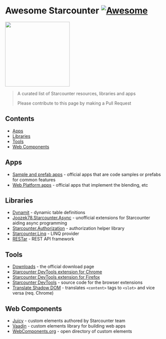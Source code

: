 # Awesome Starcounter [![Awesome](https://cdn.rawgit.com/sindresorhus/awesome/d7305f38d29fed78fa85652e3a63e154dd8e8829/media/badge.svg)](https://github.com/sindresorhus/awesome)
<a href="https://www.starcounter.io"><img src="https://pbs.twimg.com/profile_images/542321946122149888/wLf3o9jy.png" height="208" width="208"></a>
> A curated list of Starcounter resources, libraries and apps 
>
> Please contribute to this page by making a Pull Request

## Contents

- [Apps](#apps)
- [Libraries](#libraries)
- [Tools](#tools)
- [Web Components](#web-components)

## Apps

- [Sample and prefab apps](https://github.com/StarcounterApps) - official apps that are code samples or prefabs for common features
- [Web Platform apps](https://github.com/search?utf8=%E2%9C%93&q=topic%3Aweb-platform-team+topic%3Aapp+org%3AStarcounter+fork%3Atrue&type=) - official apps that implement the blending, etc

## Libraries

- [Dynamit](https://www.nuget.org/packages/Dynamit/) - dynamic table definitions
- [Joozek78.Starcounter.Async](https://www.nuget.org/packages/Joozek78.Starcounter.Async/) - unofficial extensions for Starcounter aiding async programming
- [Starcounter.Authorization](https://www.nuget.org/packages/Starcounter.Authorization/) - authorization helper library
- [Starcounter.Linq](https://www.nuget.org/packages/Starcounter.Linq/) - LINQ provider
- [RESTar](https://www.nuget.org/packages/RESTar/) - REST API framework

## Tools

- [Downloads](http://downloads.starcounter.com/) - the official download page
- [Starcounter DevTools extension for Chrome](https://chrome.google.com/webstore/detail/starcounter-devtools/mpchkilmmalfopikamgellgdgoidhmnh)
- [Starcounter DevTools extension for Firefox](https://addons.mozilla.org/en-US/firefox/addon/starcounter-devtools/)
- [Starcounter DevTools](https://github.com/starcounter/starcounter-debug-aid) - source code for the browser extensions
- [Translate Shadow DOM](https://tomalec.github.io/Translate-ShadowDOM/) - translates `<content>` tags to `<slot>` and vice versa (req. Chrome)

## Web Components

- [Juicy](https://github.com/Juicy) - custom elements authored by Starcounter team
- [Vaadin](https://vaadin.com/elements) - custom elements library for building web apps
- [WebComponents.org](https://www.webcomponents.org/) - open directory of custom elements
